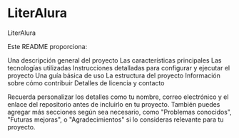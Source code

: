 # LiterAlura
LiterAlura

Este README proporciona:

Una descripción general del proyecto
Las características principales
Las tecnologías utilizadas
Instrucciones detalladas para configurar y ejecutar el proyecto
Una guía básica de uso
La estructura del proyecto
Información sobre cómo contribuir
Detalles de licencia y contacto

Recuerda personalizar los detalles como tu nombre, correo electrónico y el enlace del repositorio antes de incluirlo en tu proyecto. También puedes agregar más secciones según sea necesario, como "Problemas conocidos", "Futuras mejoras", o "Agradecimientos" si lo consideras relevante para tu proyecto.
